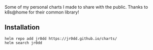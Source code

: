 Some of my personal charts I made to share with the public.
Thanks to k8s@home for their common library!

## Installation

```console
helm repo add jr0dd https://jr0dd.github.io/charts/
helm search jr0dd
```
